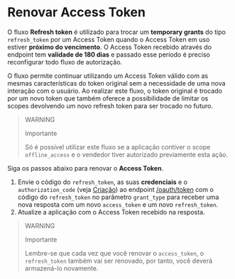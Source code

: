 # Renovar Access Token
 
O fluxo **Refresh token** é utilizado para trocar um **temporary grants** do tipo `refresh_token` por um Access Token quando o Access Token em uso estiver **próximo do vencimento**. O Access Token recebido através do endpoint tem **validade de 180 dias** e passado esse período é preciso reconfigurar todo fluxo de autorização.
 
O fluxo permite continuar utilizando um Access Token válido com as mesmas características do token original sem a necessidade de uma nova interação com o usuário. Ao realizar este fluxo, o token original é trocado por um novo token que também oferece a possibilidade de limitar os scopes devolvendo um novo refresh token para ser trocado no futuro.
 
> WARNING
>
> Importante
>
> Só é possível utilizar este fluxo se a aplicação contiver o scope `offline_access` e o vendedor tiver autorizado previamente esta ação.
 
Siga os passos abaixo para renovar o **Access Token**.
 
1. Envie o código do `refresh_token`, as suas **credenciais** e o `authorization_code` (veja [Criação](/developers/pt/guides/additional-content/security/oauth/creation)) ao endpoint [/oauth/token](/developers/pt/reference/oauth/_oauth_token/post) com o código do `refresh_token` no parâmetro `grant_type` para receber uma nova resposta com um novo `access_token` e um novo `refresh_token`.
2. Atualize a aplicação com o Access Token recebido na resposta.
 
> WARNING
>
> Importante
>
> Lembre-se que cada vez que você renovar o `access_token`, o `refresh_token` também vai ser renovado, por tanto, você deverá armazená-lo novamente.